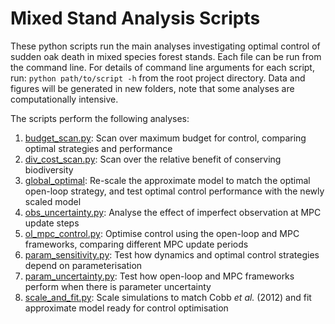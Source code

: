 # Mixed Stand Analysis Scripts

These python scripts run the main analyses investigating optimal control of sudden oak death in mixed species forest stands. Each file can be run from the command line. For details of command line arguments for each script, run: ```python path/to/script -h``` from the root project directory. Data and figures will be generated in new folders, note that some analyses are computationally intensive.

The scripts perform the following analyses:
1. [budget_scan.py](budget_scan.py):        Scan over maximum budget for control, comparing optimal strategies and performance
1. [div_cost_scan.py](div_cost_scan.py):    Scan over the relative benefit of conserving biodiversity
1. [global_optimal](global_optimal):        Re-scale the approximate model to match the optimal open-loop strategy, and test optimal control performance with the newly scaled model
1. [obs_uncertainty.py](obs_uncertainty.py):    Analyse the effect of imperfect observation at MPC update steps
1. [ol_mpc_control.py](ol_mpc_control.py):  Optimise control using the open-loop and MPC frameworks, comparing different MPC update periods
1. [param_sensitivity.py](param_sensitivity.py):    Test how dynamics and optimal control strategies depend on parameterisation
1. [param_uncertainty.py](param_uncertainty.py):    Test how open-loop and MPC frameworks perform when there is parameter uncertainty
1. [scale_and_fit.py](scale_and_fit.py):    Scale simulations to match Cobb *et al.* (2012) and fit approximate model ready for control optimisation